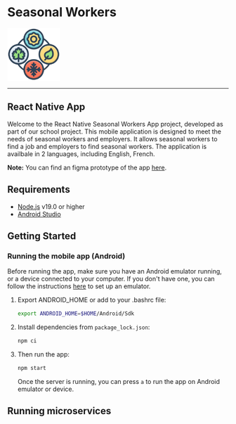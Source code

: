 # Seasonal Workers

<img alt="logo" src="Documentation/assets/logo.png" width=120 />

---

## React Native App

Welcome to the React Native Seasonal Workers App project, developed as part of our school project. This mobile application is designed to meet the needs of seasonal workers and employers. It allows seasonal workers to find a job and employers to find seasonal workers. The application is availbale in 2 languages, including English, French.

**Note:** You can find an figma prototype of the app [here](https://www.figma.com/file/CkqaUII8RfNxNRs2pIAQil/Seasonal?type=design&node-id=0%3A1&mode=design&t=dnVQFbKSWEO0DaKg-1).

## Requirements

- [Node.js](https://nodejs.org/en/) v19.0 or higher
- [Android Studio](https://developer.android.com/studio)

## Getting Started

### Running the mobile app (Android)

Before running the app, make sure you have an Android emulator running, or a device connected to your computer. If you don't have one, you can follow the instructions [here](https://developer.android.com/studio/run/emulator) to set up an emulator.

1. Export ANDROID_HOME or add to your .bashrc file:

   ```bash
   export ANDROID_HOME=$HOME/Android/Sdk
   ```

2. Install dependencies from `package_lock.json`:

   ```bash
   npm ci
   ```

3. Then run the app:

   ```bash
   npm start
   ```

   Once the server is running, you can press `a` to run the app on Android emulator or device.

## Running microservices
